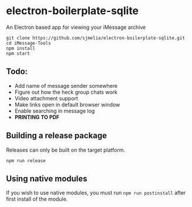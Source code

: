 # electron-boilerplate-sqlite

An Electron based app for viewing your iMessage archive

```
git clone https://github.com/sjmelia/electron-boilerplate-sqlite.git
cd iMessage-Tools
npm install
npm start
```

## Todo:

- Add name of message sender somewhere
- Figure out how the heck group chats work
- Video attachment support
- Make links open in default browser window
- Enable searching in message log
- **PRINTING TO PDF**

## Building a release package

Releases can only be built on the target platform.

`npm run release`

## Using native modules

If you wish to use native modules, you must run `npm run postinstall` after first install of the module.
